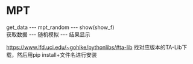 # MPT
get_data   ---    mpt_random     ---     show(show_f)  
获取数据    ---   随机模拟        ---     结果显示  
  

https://www.lfd.uci.edu/~gohlke/pythonlibs/#ta-lib 找对应版本的TA-Lib下载，然后用pip install+文件名进行安装
